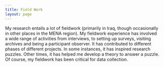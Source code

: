 ```yaml
---
title: Field Work
layout: page
---
```


<p>My research entails a lot of fieldwork (primarily in Iraq, though occasionally in other places in the MENA region). My fieldwork experience has involved a wide range of activities from interviews, to setting up surveys, visiting archives and being a participant observer. It has contributed to different phases of different projects. In some instances, it has inspired research puzzles. Other times, it has helped me develop a theory to answer a puzzle. Of course, my fieldwork has been critical for data collection. </p>